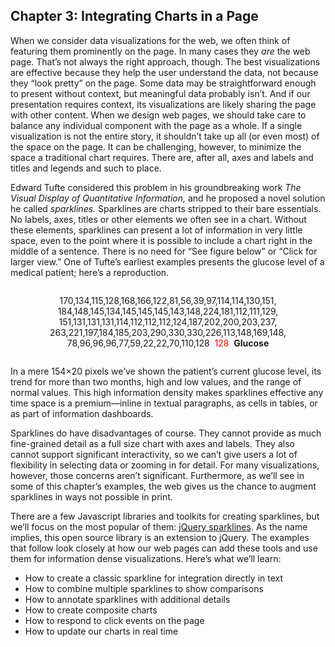 ## Chapter 3: Integrating Charts in a Page

When we consider data visualizations for the web, we often think of featuring them prominently on the page. In many cases they _are_ the web page. That’s not always the right approach, though. The best visualizations are effective because they help the user understand the data, not because they “look pretty” on the page. Some data may be straightforward enough to present without context, but meaningful data probably isn’t. And if our presentation requires context, its visualizations are likely sharing the page with other content. When we design web pages, we should take care to balance any individual component with the page as a whole. If a single visualization is not the entire story, it shouldn’t take up all (or even most) of the space on the page. It can be challenging, however, to minimize the space a traditional chart requires. There are, after all, axes and labels and titles and legends and such to place.
Edward Tufte considered this problem in his groundbreaking work _The Visual Display of Quantitative Information,_ and he proposed a novel solution he called _sparklines._ Sparklines are charts stripped to their bare essentials. No labels, axes, titles or other elements we often see in a chart. Without these elements, sparklines can present a lot of information in very little space, even to the point where it is possible to include a chart right in the middle of a sentence. There is no need for “See figure below” or “Click for larger view.” One of Tufte’s earliest examples presents the glucose level of a medical patient; here’s a reproduction.  <div style="text-align: center">    
  <p style="display: inline-block;">
    <span id="sparkline-intro">
        170,134,115,128,168,166,122,81,56,39,97,114,114,130,151,
        184,148,145,134,145,145,145,143,148,224,181,112,111,129,
        151,131,131,131,114,112,112,112,124,187,202,200,203,237,
        263,221,197,184,185,203,290,330,330,226,113,148,169,148,
        78,96,96,96,77,59,22,22,70,110,128
    </span>
    <span style="color:red">&nbsp;128&nbsp;</span>
    <strong>Glucose</strong>
  </p>
</div>
In a mere 154×20 pixels we’ve shown the patient’s current glucose level, its trend for more than two months, high and low values, and the range of normal values. This high information density makes sparklines effective any time space is a premium—inline in textual paragraphs, as cells in tables, or as part of information dashboards.
Sparklines do have disadvantages of course. They cannot provide as much fine-grained detail as a full size chart with axes and labels. They also cannot support significant interactivity, so we can’t give users a lot of flexibility in selecting data or zooming in for detail. For many visualizations, however, those concerns aren’t significant. Furthermore, as we’ll see in some of this chapter’s examples, the web gives us the chance to augment sparklines in ways not possible in print.
There are a few Javascript libraries and toolkits for creating sparklines, but we’ll focus on the most popular of them: [jQuery sparklines](http://omnipotent.net/jquery.sparkline/). As the name implies, this open source library is an extension to jQuery. The examples that follow look closely at how our web pages can add these tools and use them for information dense visualizations. Here’s what we’ll learn:
* How to create a classic sparkline for integration directly in text* How to combine multiple sparklines to show comparisons* How to annotate sparklines with additional details* How to create composite charts* How to respond to click events on the page* How to update our charts in real time<script>
contentLoaded.done(function() {

$('#sparkline-intro').sparkline('html',{
  lineColor: "rgb(68, 68, 68)",
  fillColor: false,
  disableHiddenCheck: true,
  defaultPixelsPerValue: 1,
  spotColor: "red",
  minSpotColor: "red",
  maxSpotColor: "red",
  normalRangeMin: 82,
  normalRangeMax: 180,
});


});
</script>
